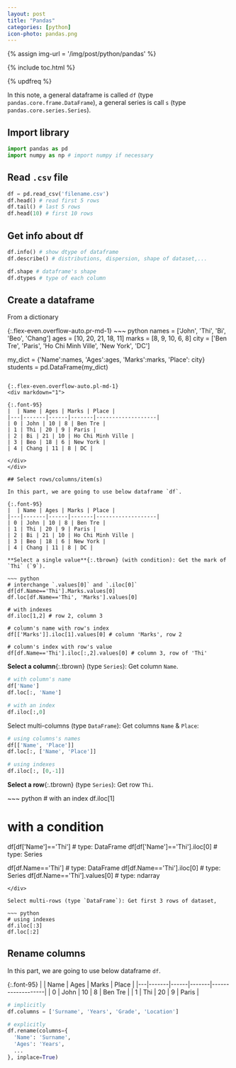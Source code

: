 ```yaml
---
layout: post
title: "Pandas"
categories: [python]
icon-photo: pandas.png
---
```


{% assign img-url = '/img/post/python/pandas' %}

{% include toc.html %}

{% updfreq %}

In this note, a general dataframe is called `df` (type `pandas.core.frame.DataFrame`), a general series is call `s` (type `pandas.core.series.Series`).

## Import library

~~~ python
import pandas as pd
import numpy as np # import numpy if necessary
~~~

## Read `.csv` file

~~~ python
df = pd.read_csv('filename.csv')
df.head() # read first 5 rows
df.tail() # last 5 rows
df.head(10) # first 10 rows
~~~

## Get info about df

~~~ python
df.info() # show dtype of dataframe
df.describe() # distributions, dispersion, shape of dataset,...

df.shape # dataframe's shape
df.dtypes # type of each column
~~~

## Create a dataframe

From a dictionary

<div class="d-md-flex" markdown="1">
{:.flex-even.overflow-auto.pr-md-1}
~~~ python
names = ['John', 'Thi', 'Bi', 'Beo', 'Chang']
ages =  [10, 20, 21, 18, 11]
marks = [8, 9, 10, 6, 8]
city = ['Ben Tre', 'Paris', 'Ho Chi Minh Ville', 'New York', 'DC']

my_dict = {'Name':names, 'Ages':ages, 'Marks':marks, 'Place': city}
students = pd.DataFrame(my_dict)
~~~

{:.flex-even.overflow-auto.pl-md-1}
<div markdown="1">

{:.font-95}
|  | Name | Ages | Marks | Place |
|---|-------|------|-------|-------------------|
| 0 | John | 10 | 8 | Ben Tre |
| 1 | Thi | 20 | 9 | Paris |
| 2 | Bi | 21 | 10 | Ho Chi Minh Ville |
| 3 | Beo | 18 | 6 | New York |
| 4 | Chang | 11 | 8 | DC |

</div>
</div>

## Select rows/columns/item(s)

In this part, we are going to use below dataframe `df`.

{:.font-95}
|  | Name | Ages | Marks | Place |
|---|-------|------|-------|-------------------|
| 0 | John | 10 | 8 | Ben Tre |
| 1 | Thi | 20 | 9 | Paris |
| 2 | Bi | 21 | 10 | Ho Chi Minh Ville |
| 3 | Beo | 18 | 6 | New York |
| 4 | Chang | 11 | 8 | DC |

**Select a single value**{:.tbrown} (with condition): Get the mark of `Thi` (`9`).

~~~ python
# interchange `.values[0]` and `.iloc[0]`
df[df.Name=='Thi'].Marks.values[0]
df.loc[df.Name=='Thi', 'Marks'].values[0]

# with indexes
df.iloc[1,2] # row 2, column 3

# column's name with row's index
df[['Marks']].iloc[1].values[0] # column 'Marks', row 2

# column's index with row's value
df[df.Name=='Thi'].iloc[:,2].values[0] # column 3, row of 'Thi'
~~~

**Select a column**{:.tbrown} (type `Series`): Get column `Name`.

~~~ python
# with column's name
df['Name']
df.loc[:, 'Name']

# with an index
df.iloc[:,0]
~~~

Select multi-columns (type `DataFrame`): Get columns `Name` & `Place`:

~~~ python
# using columns's names
df[['Name', 'Place']]
df.loc[:, ['Name', 'Place']]

# using indexes
df.iloc[:, [0,-1]]
~~~

**Select a row**{:.tbrown} (type `Series`): Get row `Thi`.

<div class="code-box-copy" markdown="1">
~~~ python
# with an index
df.iloc[1]

# with a condition
df[df['Name']=='Thi'] # type: DataFrame
df[df['Name']=='Thi'].iloc[0] # type: Series

df[df.Name=='Thi'] # type: DataFrame
df[df.Name=='Thi'].iloc[0] # type: Series
df[df.Name=='Thi'].values[0] # type: ndarray
~~~ 
</div>

Select multi-rows (type `DataFrame`): Get first 3 rows of dataset,

~~~ python
# using indexes
df.iloc[:3]
df.loc[:2]
~~~

## Rename columns

In this part, we are going to use below dataframe `df`.

{:.font-95}
|  | Name | Ages | Marks | Place |
|---|-------|------|-------|-------------------|
| 0 | John | 10 | 8 | Ben Tre |
| 1 | Thi | 20 | 9 | Paris |

~~~ python
# implicitly
df.columns = ['Surname', 'Years', 'Grade', 'Location']

# explicitly
df.rename(columns={
  'Name': 'Surname',
  'Ages': 'Years',
  ...
}, inplace=True)
~~~
